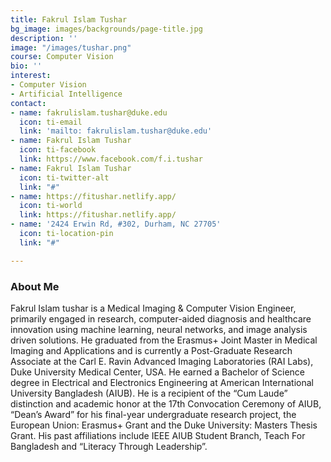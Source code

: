 ```yaml
---
title: Fakrul Islam Tushar
bg_image: images/backgrounds/page-title.jpg
description: ''
image: "/images/tushar.png"
course: Computer Vision
bio: ''
interest:
- Computer Vision
- Artificial Intelligence
contact:
- name: fakrulislam.tushar@duke.edu
  icon: ti-email
  link: 'mailto: fakrulislam.tushar@duke.edu'
- name: Fakrul Islam Tushar
  icon: ti-facebook
  link: https://www.facebook.com/f.i.tushar
- name: Fakrul Islam Tushar
  icon: ti-twitter-alt
  link: "#"
- name: https://fitushar.netlify.app/
  icon: ti-world
  link: https://fitushar.netlify.app/
- name: '2424 Erwin Rd, #302, Durham, NC 27705'
  icon: ti-location-pin
  link: "#"

---
```

### About Me

Fakrul Islam tushar is a Medical Imaging & Computer Vision Engineer, primarily engaged in research, computer-aided diagnosis and healthcare innovation using machine learning, neural networks, and image analysis driven solutions. He graduated from the Erasmus+ Joint Master in Medical Imaging and Applications and is currently a Post-Graduate Research Associate at the Carl E. Ravin Advanced Imaging Laboratories (RAI Labs), Duke University Medical Center, USA. He earned a Bachelor of Science degree in Electrical and Electronics Engineering at American International University Bangladesh (AIUB). He is a recipient of the “Cum Laude” distinction and academic honor at the 17th Convocation Ceremony of AIUB, “Dean’s Award” for his final-year undergraduate research project, the European Union: Erasmus+ Grant and the Duke University: Masters Thesis Grant. His past affiliations include IEEE AIUB Student Branch, Teach For Bangladesh and “Literacy Through Leadership”.